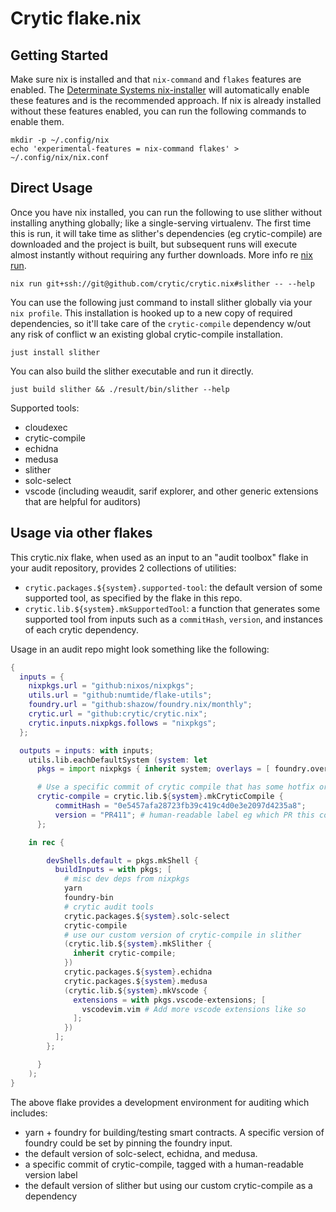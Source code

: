 
# Crytic flake.nix

## Getting Started

Make sure nix is installed and that `nix-command` and `flakes` features are enabled. The [Determinate Systems nix-installer](https://determinate.systems/nix-installer/) will automatically enable these features and is the recommended approach. If nix is already installed without these features enabled, you can run the following commands to enable them.

```
mkdir -p ~/.config/nix
echo 'experimental-features = nix-command flakes' > ~/.config/nix/nix.conf
```

## Direct Usage

Once you have nix installed, you can run the following to use slither without installing anything globally; like a single-serving virtualenv. The first time this is run, it will take time as slither's dependencies (eg crytic-compile) are downloaded and the project is built, but subsequent runs will execute almost instantly without requiring any further downloads. More info re [nix run](https://determinate.systems/posts/nix-run/).

`nix run git+ssh://git@github.com/crytic/crytic.nix#slither -- --help`

You can use the following just command to install slither globally via your `nix profile`. This installation is hooked up to a new copy of required dependencies, so it'll take care of the `crytic-compile` dependency w/out any risk of conflict w an existing global crytic-compile installation.

`just install slither`

You can also build the slither executable and run it directly.

`just build slither && ./result/bin/slither --help`

Supported tools:
- cloudexec
- crytic-compile
- echidna
- medusa
- slither
- solc-select
- vscode (including weaudit, sarif explorer, and other generic extensions that are helpful for auditors)

## Usage via other flakes

This crytic.nix flake, when used as an input to an "audit toolbox" flake in your audit repository, provides 2 collections of utilities:
- `crytic.packages.${system}.supported-tool`: the default version of some supported tool, as specified by the flake in this repo.
- `crytic.lib.${system}.mkSupportedTool`: a function that generates some supported tool from inputs such as a `commitHash`, `version`, and instances of each crytic dependency.

Usage in an audit repo might look something like the following:

```nix
{
  inputs = {
    nixpkgs.url = "github:nixos/nixpkgs";
    utils.url = "github:numtide/flake-utils";
    foundry.url = "github:shazow/foundry.nix/monthly";
    crytic.url = "github:crytic/crytic.nix";
    crytic.inputs.nixpkgs.follows = "nixpkgs";
  };

  outputs = inputs: with inputs;
    utils.lib.eachDefaultSystem (system: let
      pkgs = import nixpkgs { inherit system; overlays = [ foundry.overlay ]; };

      # Use a specific commit of crytic compile that has some hotfix or extra debug logs
      crytic-compile = crytic.lib.${system}.mkCryticCompile {
          commitHash = "0e5457afa28723fb39c419c4d0e3e2097d4235a8";
          version = "PR411"; # human-readable label eg which PR this commit is from
      };

    in rec {

        devShells.default = pkgs.mkShell {
          buildInputs = with pkgs; [
            # misc dev deps from nixpkgs
            yarn
            foundry-bin
            # crytic audit tools
            crytic.packages.${system}.solc-select
            crytic-compile
            # use our custom version of crytic-compile in slither
            (crytic.lib.${system}.mkSlither {
              inherit crytic-compile;
            })
            crytic.packages.${system}.echidna
            crytic.packages.${system}.medusa
            (crytic.lib.${system}.mkVscode {
              extensions = with pkgs.vscode-extensions; [
                vscodevim.vim # Add more vscode extensions like so
              ];
            })
          ];
        };

      }
    );
}
```

The above flake provides a development environment for auditing which includes:
- yarn + foundry for building/testing smart contracts. A specific version of foundry could be set by pinning the foundry input.
- the default version of solc-select, echidna, and medusa.
- a specific commit of crytic-compile, tagged with a human-readable version label
- the default version of slither but using our custom crytic-compile as a dependency

